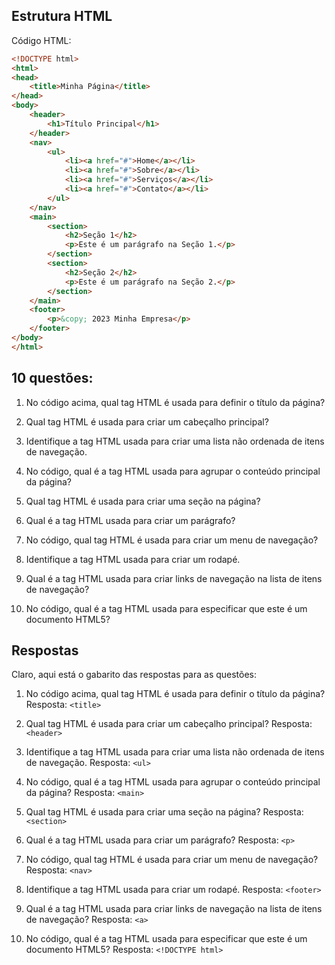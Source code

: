 ## Estrutura HTML

Código HTML:
```html
<!DOCTYPE html>
<html>
<head>
    <title>Minha Página</title>
</head>
<body>
    <header>
        <h1>Título Principal</h1>
    </header>
    <nav>
        <ul>
            <li><a href="#">Home</a></li>
            <li><a href="#">Sobre</a></li>
            <li><a href="#">Serviços</a></li>
            <li><a href="#">Contato</a></li>
        </ul>
    </nav>
    <main>
        <section>
            <h2>Seção 1</h2>
            <p>Este é um parágrafo na Seção 1.</p>
        </section>
        <section>
            <h2>Seção 2</h2>
            <p>Este é um parágrafo na Seção 2.</p>
        </section>
    </main>
    <footer>
        <p>&copy; 2023 Minha Empresa</p>
    </footer>
</body>
</html>
```

## 10 questões:

1. No código acima, qual tag HTML é usada para definir o título da página?
   
2. Qual tag HTML é usada para criar um cabeçalho principal?

3. Identifique a tag HTML usada para criar uma lista não ordenada de itens de navegação.

4. No código, qual é a tag HTML usada para agrupar o conteúdo principal da página?

5. Qual tag HTML é usada para criar uma seção na página?

6. Qual é a tag HTML usada para criar um parágrafo?

7. No código, qual tag HTML é usada para criar um menu de navegação?

8. Identifique a tag HTML usada para criar um rodapé.

9. Qual é a tag HTML usada para criar links de navegação na lista de itens de navegação?

10. No código, qual é a tag HTML usada para especificar que este é um documento HTML5?

## Respostas
Claro, aqui está o gabarito das respostas para as questões:

1. No código acima, qual tag HTML é usada para definir o título da página?
   Resposta: `<title>`

2. Qual tag HTML é usada para criar um cabeçalho principal?
   Resposta: `<header>`

3. Identifique a tag HTML usada para criar uma lista não ordenada de itens de navegação.
   Resposta: `<ul>`

4. No código, qual é a tag HTML usada para agrupar o conteúdo principal da página?
   Resposta: `<main>`

5. Qual tag HTML é usada para criar uma seção na página?
   Resposta: `<section>`

6. Qual é a tag HTML usada para criar um parágrafo?
   Resposta: `<p>`

7. No código, qual tag HTML é usada para criar um menu de navegação?
   Resposta: `<nav>`

8. Identifique a tag HTML usada para criar um rodapé.
   Resposta: `<footer>`

9. Qual é a tag HTML usada para criar links de navegação na lista de itens de navegação?
   Resposta: `<a>`

10. No código, qual é a tag HTML usada para especificar que este é um documento HTML5?
    Resposta: `<!DOCTYPE html>`

